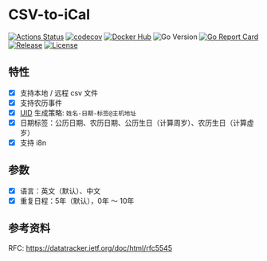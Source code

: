 # CSV-to-iCal

[![Actions Status](https://github.com/fantasticmao/csv-to-ical/workflows/ci/badge.svg)](https://github.com/fantasticmao/csv-to-ical/actions)
[![codecov](https://codecov.io/gh/fantasticmao/csv-to-ical/branch/main/graph/badge.svg)](https://codecov.io/gh/fantasticmao/csv-to-ical)
[![Docker Hub](https://img.shields.io/badge/docker_hub-released-blue.svg?logo=docker)](https://hub.docker.com/r/maomao233/csv-to-ical)
![Go Version](https://img.shields.io/github/go-mod/go-version/fantasticmao/csv-to-ical)
[![Go Report Card](https://goreportcard.com/badge/github.com/fantasticmao/csv-to-ical)](https://goreportcard.com/report/github.com/fantasticmao/csv-to-ical)
[![Release](https://img.shields.io/github/v/release/fantasticmao/csv-to-ical)](https://github.com/fantasticmao/csv-to-ical/releases)
[![License](https://img.shields.io/github/license/fantasticmao/csv-to-ical)](https://github.com/fantasticmao/csv-to-ical/blob/main/LICENSE)

## 特性

- [x] 支持本地 / 远程 csv 文件
- [x] 支持农历事件
- [x] [UID](https://datatracker.ietf.org/doc/html/rfc5545#section-3.8.4.7) 生成策略: `姓名-日期-标签@主机地址`
- [x] 日期标签：公历日期、农历日期、公历生日（计算周岁）、农历生日（计算虚岁）
- [x] 支持 i8n

## 参数

- [x] 语言：英文（默认）、中文
- [x] 重复日程：5年（默认），0年 ～ 10年

## 参考资料

RFC: <https://datatracker.ietf.org/doc/html/rfc5545>
